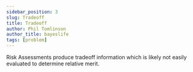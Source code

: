 ```yaml
---
sidebar_position: 3
slug: Tradeoff
title: Tradeoff
author: Phil Tomlinson
author_title: bayeslife
tags: [problem]
---
```

Risk Assessments produce tradeoff information which is likely not easily evaluated to determine relative merit.

